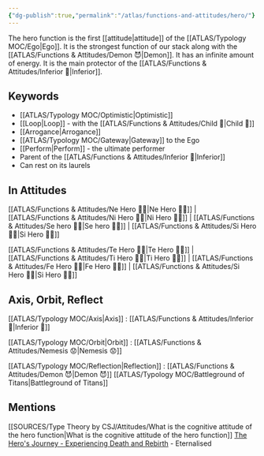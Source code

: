 ```yaml
---
{"dg-publish":true,"permalink":"/atlas/functions-and-attitudes/hero/"}
---
```



The hero function is the first [[attitude\|attitude]] of the [[ATLAS/Typology MOC/Ego\|Ego]]. 
It is the strongest function of our stack along with the [[ATLAS/Functions & Attitudes/Demon 😈\|Demon]]. 
It has an infinite amount of energy. 
It is the main protector of the [[ATLAS/Functions & Attitudes/Inferior 👶\|Inferior]]. 

## Keywords
- [[ATLAS/Typology MOC/Optimistic\|Optimistic]]
- [[Loop\|Loop]] - with the [[ATLAS/Functions & Attitudes/Child 🧒\|Child 🧒]]
- [[Arrogance\|Arrogance]]
- [[ATLAS/Typology MOC/Gateway\|Gateway]] to the Ego
- [[Perform\|Perform]] - the ultimate performer
- Parent of the [[ATLAS/Functions & Attitudes/Inferior 👶\|Inferior]] 
- Can rest on its laurels 

## In Attitudes

[[ATLAS/Functions & Attitudes/Ne Hero 🦸‍♂️\|Ne Hero 🦸‍♂️]] | [[ATLAS/Functions & Attitudes/Ni Hero 🦸‍♂️\|Ni Hero 🦸‍♂️]] | [[ATLAS/Functions & Attitudes/Se hero 🦸‍♂️\|Se hero 🦸‍♂️]] | [[ATLAS/Functions & Attitudes/Si Hero 🦸‍♂️\|Si Hero 🦸‍♂️]]

[[ATLAS/Functions & Attitudes/Te Hero 🦸‍♂️\|Te Hero 🦸‍♂️]] | [[ATLAS/Functions & Attitudes/Ti Hero 🦸‍♂️\|Ti Hero 🦸‍♂️]] | [[ATLAS/Functions & Attitudes/Fe Hero 🦸‍♂️\|Fe Hero 🦸‍♂️]] | [[ATLAS/Functions & Attitudes/Si Hero 🦸‍♂️\|Si Hero 🦸‍♂️]]

## Axis, Orbit, Reflect

[[ATLAS/Typology MOC/Axis\|Axis]] : [[ATLAS/Functions & Attitudes/Inferior 👶\|Inferior 👶]]

[[ATLAS/Typology MOC/Orbit\|Orbit]] : [[ATLAS/Functions & Attitudes/Nemesis 😟\|Nemesis 😟]]

[[ATLAS/Typology MOC/Reflection\|Reflection]] : [[ATLAS/Functions & Attitudes/Demon 😈\|Demon 😈]]
[[ATLAS/Typology MOC/Battleground of Titans\|Battleground of Titans]]

## Mentions 
[[SOURCES/Type Theory by CSJ/Attitudes/What is the cognitive attitude of the hero function\|What is the cognitive attitude of the hero function]]
[The Hero's Journey - Experiencing Death and Rebirth](https://www.youtube.com/watch?v=tssOG2rS1AA) - Eternalised




